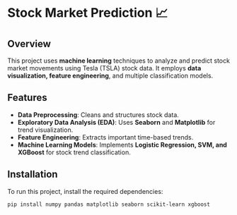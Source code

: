 # Stock Market Prediction 📈

## Overview
This project uses **machine learning** techniques to analyze and predict stock market movements using Tesla (TSLA) stock data. It employs **data visualization, feature engineering**, and multiple classification models.

## Features
- **Data Preprocessing**: Cleans and structures stock data.
- **Exploratory Data Analysis (EDA)**: Uses **Seaborn** and **Matplotlib** for trend visualization.
- **Feature Engineering**: Extracts important time-based trends.
- **Machine Learning Models**: Implements **Logistic Regression, SVM, and XGBoost** for stock trend classification.

## Installation
To run this project, install the required dependencies:

```bash
pip install numpy pandas matplotlib seaborn scikit-learn xgboost

